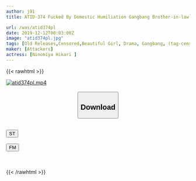 ```yaml
---
author: j91
title: ATID-374 Fucked By Domestic Humiliation Gangbang Brother-in-law, Hikari Ninomiya

url: /was/atid374pl
date: 2019-12-12T00:03:00Z
image: "atid374pl.jpg"
tags: [Old Releases,Censored,Beautiful Girl, Drama, Gangbang, (tag-censored) ]
maker: [Attackers]
actress: [Ninomiya Hikari ]
---
```



{{< rawhtml >}}

<div class="video" data-videoid="KWQewX9zGLu0yqR">
    <a href="javascript:;">
        <img src="/was/atid374pl/atid374pl.jpg" width="WIDTH" height="HEIGHT" alt="atid374pl.mp4" loading="lazy">
    </a>
</div>

<script type="text/javascript" src="https://j91.asia/asset/on-demand-st.js"></script>

<br>
  <link rel="stylesheet" href="https://j91.asia/asset/bs5.css">
  
  <center>
  <button class="btn btn-primary" type="button" data-bs-toggle="collapse" data-bs-target=".multi-collapse" aria-expanded="false" aria-controls="multiCollapseExample1 multiCollapseExample2"><h2>Download</h2></button></center>
</p>
<div class="row">
  <div class="col">
    <div class="collapse multi-collapse" id="multiCollapseExample1">
      <div class="card card-body">
	      	      <br>
<div class="buttons">  
<a href="https://streamtape.to/v/KWQewX9zGLu0yqR" target="_blank"><button class="btn-hover color-3"><i class="fa fa-download"></i> ST</button></a></div>
    </div>
  </div>
</div>
  <div class="col">
    <div class="collapse multi-collapse" id="multiCollapseExample2">
      <div class="card card-body">
	      <br>
<div class="buttons">
    <a href="https://filemoon.sx/d/zwjh1hz87oin" target="_blank"><button class="btn-hover color-8"><i class="fa fa-download"></i> FM</button></a></div>
<br><br>
      </div>
    </div>
  </div>
</div>

{{< /rawhtml >}}